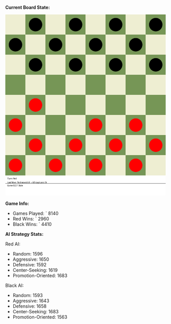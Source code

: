 
**Current Board State:**  
<!-- START_GIF -->
![Checkers Game](./checkers_game.gif)
<!-- END_GIF -->

**Game Info:**  
- Games Played: `<!-- GAMES_PLAYED --> 8140
- Red Wins: `<!-- RED_WINS --> 2960
- Black Wins: `<!-- BLACK_WINS --> 4410

<!-- AI_STATS -->
**AI Strategy Stats:**

Red AI:
- Random: 1596
- Aggressive: 1650
- Defensive: 1592
- Center-Seeking: 1619
- Promotion-Oriented: 1683

Black AI:
- Random: 1593
- Aggressive: 1643
- Defensive: 1658
- Center-Seeking: 1683
- Promotion-Oriented: 1563
